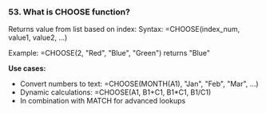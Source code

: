 ### 53. **What is CHOOSE function?**

Returns value from list based on index:
Syntax: =CHOOSE(index_num, value1, value2, ...)

Example: =CHOOSE(2, "Red", "Blue", "Green") returns "Blue"

**Use cases:**

- Convert numbers to text: =CHOOSE(MONTH(A1), "Jan", "Feb", "Mar", ...)
- Dynamic calculations: =CHOOSE(A1, B1+C1, B1*C1, B1/C1)
- In combination with MATCH for advanced lookups
